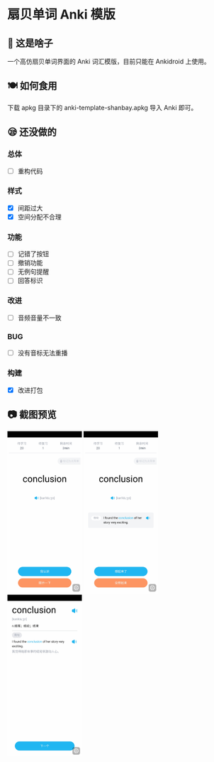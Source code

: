 # 扇贝单词 Anki 模版

## 📃 这是啥子

一个高仿扇贝单词界面的 Anki 词汇模版，目前只能在 Ankidroid 上使用。

## 🍽 如何食用

下载 apkg 目录下的 anki-template-shanbay.apkg 导入 Anki 即可。

## 😪 还没做的

### 总体

- [ ] 重构代码

### 样式

- [x] 间距过大
- [x] 空间分配不合理

### 功能

- [ ] 记错了按钮
- [ ] 撤销功能
- [ ] 无例句提醒
- [ ] 回答标识

### 改进

- [ ] 音频音量不一致

### BUG

- [ ] 没有音标无法重播

### 构建

- [x] 改进打包

## 📷 截图预览

<img style="max-width: 33.3333%;" src="./screenshots/Screenshot_2021-05-22-12-05-38-083_com.ichi2.anki.jpg" />
<img style="max-width: 33.3333%;" src="./screenshots/Screenshot_2021-05-22-12-05-43-793_com.ichi2.anki.jpg" />
<img style="max-width: 33.3333%;" src="./screenshots/Screenshot_2021-05-22-12-05-49-070_com.ichi2.anki.jpg" />